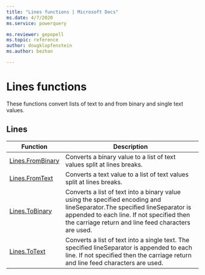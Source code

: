 ```yaml
---
title: "Lines functions | Microsoft Docs"
ms.date: 4/7/2020
ms.service: powerquery

ms.reviewer: gepopell
ms.topic: reference
author: dougklopfenstein
ms.author: bezhan

---
```

# Lines functions

These functions convert lists of text to and from binary and single text values.
  
##  <a name="__toc360789866"></a> Lines  
  
|Function|Description|  
|--------------|-----------------|  
|[Lines.FromBinary](lines-frombinary.md)|Converts a binary value to a list of text values split at lines breaks.|  
|[Lines.FromText](lines-fromtext.md)|Converts a text value to a list of text values split at lines breaks.|  
|[Lines.ToBinary](lines-tobinary.md)|Converts a list of text into a binary value using the specified encoding and lineSeparator.The specified lineSeparator is appended to each line. If not specified then the carriage return and line feed characters are used.|  
|[Lines.ToText](lines-totext.md)|Converts a list of text into a single text. The specified lineSeparator is appended to each line. If not specified then the carriage return and line feed characters are used.|